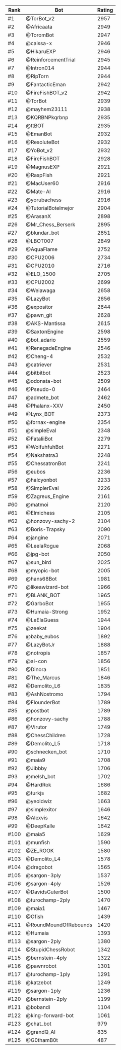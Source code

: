 Rank|Bot|Rating
---|---|---
#1|@TorBot_v2|2957
#2|@Africaata|2949
#3|@ToromBot|2947
#4|@caissa-x|2946
#5|@HikaruEXP|2946
#6|@ReinforcementTrial|2945
#7|@Intron014|2944
#8|@RipTorn|2944
#9|@FantacticEman|2942
#10|@FireFishBOT_v2|2942
#11|@TorBot|2939
#12|@mayhem23111|2938
#13|@KQRBNPkqrbnp|2935
#14|@ttBOT|2935
#15|@EmanBot|2932
#16|@ResoluteBot|2932
#17|@YoBot_v2|2932
#18|@FireFishBOT|2928
#19|@MagnusEXP|2921
#20|@RaspFish|2921
#21|@MacUser60|2916
#22|@Mate-AI|2916
#23|@yorubachess|2916
#24|@TutorialBotelmejor|2904
#25|@ArasanX|2898
#26|@Mr_Chess_Berserk|2895
#27|@blundar_bot|2851
#28|@LBOT007|2849
#29|@AquaFlame|2752
#30|@CPU2006|2734
#31|@CPU2010|2716
#32|@ELO_1500|2705
#33|@CPU2002|2699
#34|@Weiawaga|2658
#35|@LazyBot|2656
#36|@expositor|2644
#37|@pawn_git|2628
#38|@AKS-Mantissa|2615
#39|@SaxtonEngine|2598
#40|@bot_adario|2559
#41|@RenegadeEngine|2546
#42|@Cheng-4|2532
#43|@catriever|2531
#44|@bitbitbot|2523
#45|@odonata-bot|2509
#46|@Pseudo-0|2464
#47|@admete_bot|2462
#48|@Phalanx-XXV|2450
#49|@Lynx_BOT|2373
#50|@fornax-engine|2354
#51|@simpleEval|2348
#52|@FataliiBot|2279
#53|@WolfuhfuhBot|2271
#54|@Nakshatra3|2248
#55|@ChessatronBot|2241
#56|@eubos|2236
#57|@halcyonbot|2233
#58|@SimplerEval|2226
#59|@Zagreus_Engine|2161
#60|@matmoi|2120
#61|@Elmichess|2105
#62|@honzovy-sachy-2|2104
#63|@Boris-Trapsky|2090
#64|@jangine|2071
#65|@LeelaRogue|2068
#66|@jpg-bot|2050
#67|@sun_bird|2025
#68|@myopic-bot|2005
#69|@hans68Bot|1981
#70|@likeawizard-bot|1966
#71|@BLANK_BOT|1965
#72|@GarboBot|1955
#73|@Humaia-Strong|1952
#74|@LeElaGuess|1944
#75|@zeekat|1904
#76|@baby_eubos|1892
#77|@LazyBotJr|1888
#78|@notropis|1857
#79|@ai-con|1856
#80|@Dinora|1851
#81|@The_Marcus|1846
#82|@Demolito_L6|1835
#83|@AshNostromo|1794
#84|@FlounderBot|1789
#85|@postbot|1789
#86|@honzovy-sachy|1788
#87|@Virutor|1749
#88|@ChessChildren|1728
#89|@Demolito_L5|1718
#90|@schnecken_bot|1710
#91|@maia9|1708
#92|@Jibbby|1706
#93|@melsh_bot|1702
#94|@HardRok|1686
#95|@turkjs|1682
#96|@yeoldwiz|1663
#97|@simplexitor|1646
#98|@Alexvis|1642
#99|@DeepKalle|1642
#100|@maia5|1629
#101|@munfish|1590
#102|@ZE_ROOK|1580
#103|@Demolito_L4|1578
#104|@dragobot|1565
#105|@sargon-3ply|1537
#106|@sargon-4ply|1526
#107|@DavidsGuterBot|1500
#108|@turochamp-2ply|1470
#109|@maia1|1467
#110|@Ofish|1439
#111|@RoundMoundOfRebounds|1420
#112|@Humaia|1393
#113|@sargon-2ply|1380
#114|@StupidChessRobot|1342
#115|@bernstein-4ply|1322
#116|@pawnrobot|1301
#117|@turochamp-1ply|1291
#118|@katzebot|1249
#119|@sargon-1ply|1236
#120|@bernstein-2ply|1199
#121|@bobandi|1104
#122|@king-forward-bot|1061
#123|@chat_bot|979
#124|@grandQ_AI|835
#125|@G0thamB0t|487
